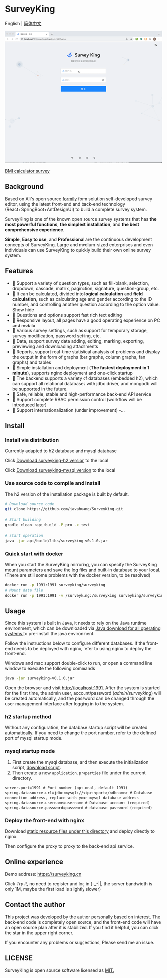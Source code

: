 # SurveyKing

English | [简体中文](./README.md)

![preview-surveyking](./docs/preview.gif)

[BMI calculator survey](https://surveyking.cn/s/q12345)

## Background

Based on Ali's open source [formily](https://github.com/alibaba/formily) form solution self-developed survey editor, using the latest front-end and back-end technology (React+SpringBoot+AntDesignUI) to build a complete survey system.

SurveyKing is one of the known open source survey systems that has **the most powerful functions**, **the simplest installation**, and **the best comprehensive experience**.

**Simple**, **Easy to use**, and **Professional** are the continuous development concepts of SurveyKing. Large and medium-sized enterprises and even individuals can use SurveyKing to quickly build their own online survey system.

## Features

- 🥇 Support a variety of question types, such as fill-blank, selection, dropdown, cascade, matrix, pagination, signature, question-group, etc.
- 🚀 It can be calculated, divided into **logical calculation** and **field calculation**, such as calculating age and gender according to the ID number, and controlling another question according to the option value. Show hide
- 🦋 Questions and options support fast rich text editing
- 🥊 Responsive layout, all pages have a good operating experience on PC and mobile
- 🥂 Various survey settings, such as support for temporary storage, survey modification, password setting, etc.
- 🎇 Data, support survey data adding, editing, marking, exporting, previewing and downloading attachments
- 🎨 Reports, support real-time statistical analysis of problems and display the output in the form of graphs (bar graphs, column graphs, fan graphs) and tables
- 🎉 Simple installation and deployment (**The fastest deployment in 1 minute**), supports nginx deployment and one-click startup
- 🎁 The backend supports a variety of databases (embedded h2), which can support all relational databases with jdbc driver, and mongodb will be supported in the future.
- 🐯 Safe, reliable, stable and high-performance back-end API service
- 🙆 Support complete RBAC permission control (workflow will be introduced later)
- 🌈 Support internationalization (under improvement)
-...

## Install

### Install via distribution

Currently adapted to h2 database and mysql database

Click [Download surveyking-h2 version](https://github.com/javahuang/SurveyKing/releases/download/v0.1.0/surveyking-h2-v0.1.0.jar) to the local

Click [Download surveyking-mysql version](https://github.com/javahuang/SurveyKing/releases/download/v0.1.0/surveyking-mysql-v0.1.0.jar) to the local

### Use source code to compile and install

The h2 version of the installation package is built by default.

```bash
# Download source code
git clone https://github.com/javahuang/SurveyKing.git

# Start building
gradle clean :api:build -P pro -x test

# start operation
java -jar api/build/libs/surveyking-v0.1.0.jar
```

### Quick start with docker

When you start the SurveyKing mirroring, you can specify the SurveyKing mount parameters and save the log files and built-in database to your local. (There are still some problems with the docker version, to be resolved)

```bash
docker run -p 1991:1991 surveyking/surveyking
# Mount data file
docker run -p 1991:1991 -v /surveyking:/surveyking surveyking/surveyking
```

## Usage

Since this system is built in Java, it needs to rely on the Java runtime environment, which can be downloaded via [Java download for all operating systems
](https://www.java.com/en/download/manual.jsp) to pre-install the java environment.

Follow the instructions below to configure different databases. If the front-end needs to be deployed with nginx, refer to using nginx to deploy the front-end.

Windows and mac support double-click to run, or open a command line window to execute the following commands

```bash
java -jar surveyking-v0.1.0.jar
```

Open the browser and visit <http://localhost:1991>. After the system is started for the first time, the admin user, account/password (*admin/surveyking*) will be created automatically, and the password can be changed through the user management interface after logging in to the system.

### h2 startup method

Without any configuration, the database startup script will be created automatically. If you need to change the port number, refer to the defined port of mysql startup mode.

### mysql startup mode

1. First create the mysql database, and then execute the initialization script, [download script](https://raw.githubusercontent.com/javahuang/SurveyKing/master/rdbms/src/main/resources/scripts/init-mysql.sql).
2. Then create a new `application.properties` file under the current directory.

  ```properties
  server.port=1991 # Port number (optional, default 1991)
  spring.datasource.url=jdbc:mysql://<ip>:<port>/<dbname> # Database connection address, replace with your mysql database address
  spring.datasource.username=username # Database account (required)
  spring.datasource.password=password # database password (required)
  ```

### Deploy the front-end with nginx

Download [static resource files under this directory](https://github.com/javahuang/SurveyKing/tree/master/api/src/main/resources/static) and deploy directly to nginx.

Then configure the proxy to proxy to the back-end api service.

## Online experience

Demo address: <https://surveyking.cn>

Click *Try it*, no need to register and log in (-_-||, the server bandwidth is only 1M, maybe the first load is slightly slower)

## Contact the author

This project was developed by the author personally based on interest. The back-end code is completely open source, and the front-end code will have an open source plan after it is stabilized. If you find it helpful, you can click the star in the upper right corner.

If you encounter any problems or suggestions, Please send me an issue.

## LICENSE

SurveyKing is open source software licensed as
[MIT.](https://github.com/javahuang/SurveyKing/blob/master/LICENSE)